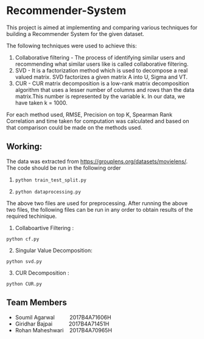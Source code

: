 # Recommender-System

This project is aimed at implementing and comparing various techniques for building a Recommender System for the given dataset. 

The following techniques were used to achieve this:
1. Collaborative filtering - The process of identifying similar users and recommending what similar users like is called collaborative filtering. 
2. SVD - It is a factorization method which is used to decompose a real valued matrix. SVD factorizes a given matrix A into U, Sigma and VT.
3. CUR - CUR matrix decomposition is a low-rank matrix decomposition algorithm that uses a lesser number of columns and rows than the data matrix.This number is represented by the variable k. In our data, we have taken k = 1000.

For each method used, RMSE, Precision on top K, Spearman Rank Correlation and time taken for computation was calculated and based on that comparison could be made on the methods used. 

## Working: ##
The data was extracted from https://grouplens.org/datasets/movielens/. The code should be run in the following order 
1. <pre><code>python train_test_split.py</code></pre>
2. <pre><code>python dataprocessing.py</code></pre>

The above two files are used for preprocessing. After running the above two files, the following files can be run in any order to obtain results of the required techinique. 
1. Collaboartive Filtering : 
<pre><code>python cf.py</code></pre>
2. Singular Value Decomposition: 
<pre><code>python svd.py</code></pre>
3. CUR Decomposition : 
<pre><code>python CUR.py</code></pre>

## Team Members ##
- Soumil Agarwal &nbsp;&nbsp;&nbsp;&nbsp;&nbsp;&nbsp;&nbsp;&nbsp;   2017B4A71606H
- Giridhar Bajpai  &nbsp;&nbsp;&nbsp;&nbsp;&nbsp;&nbsp;&nbsp;&nbsp;&nbsp; 2017B4A71451H
- Rohan Maheshwari &nbsp;&nbsp;  2017B4A70965H